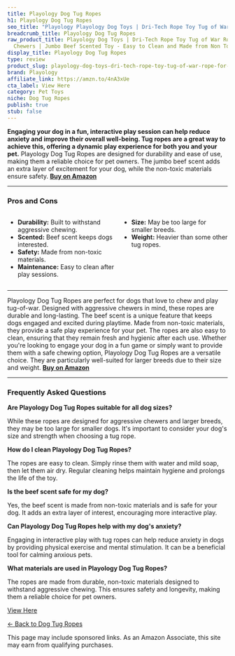 ```yaml
---
title: Playology Dog Tug Ropes
h1: Playology Dog Tug Ropes
seo_title: "Playology Playology Dog Toys | Dri-Tech Rope Toy Tug of War\u2026"
breadcrumb_title: Playology Dog Tug Ropes
raw_product_title: Playology Dog Toys | Dri-Tech Rope Toy Tug of War Rope for Aggressive
  Chewers | Jumbo Beef Scented Toy - Easy to Clean and Made from Non Toxic Materials
display_title: Playology Dog Tug Ropes
type: review
product_slug: playology-dog-toys-dri-tech-rope-toy-tug-of-war-rope-for-aggressive-che-4093ee42
brand: Playology
affiliate_link: https://amzn.to/4nA3xUe
cta_label: View Here
category: Pet Toys
niche: Dog Tug Ropes
publish: true
stub: false
---
```


<div id="intro" class="full-width">
  <p><strong>Engaging your dog in a fun, interactive play session can help reduce anxiety and improve their overall well-being. Tug ropes are a great way to achieve this, offering a dynamic play experience for both you and your pet.</strong> Playology Dog Tug Ropes are designed for durability and ease of use, making them a reliable choice for pet owners. The jumbo beef scent adds an extra layer of excitement for your dog, while the non-toxic materials ensure safety. <a href="https://amzn.to/4nA3xUe" rel="nofollow sponsored noopener" target="_blank"><strong>Buy on Amazon</strong></a></p>
</div>

<hr />
<h3 id="pros-cons">Pros and Cons</h3>
<div class="pc-grid" style="display:grid;grid-template-columns:1fr 1fr;gap:16px;">
  <ul>
    <li><strong>Durability:</strong> Built to withstand aggressive chewing.</li>
    <li><strong>Scented:</strong> Beef scent keeps dogs interested.</li>
    <li><strong>Safety:</strong> Made from non-toxic materials.</li>
    <li><strong>Maintenance:</strong> Easy to clean after play sessions.</li>
  </ul>
  <ul>
    <li><strong>Size:</strong> May be too large for smaller breeds.</li>
    <li><strong>Weight:</strong> Heavier than some other tug ropes.</li>
  </ul>
</div>
<hr />

<div class="full-width">
  <p>Playology Dog Tug Ropes are perfect for dogs that love to chew and play tug-of-war. Designed with aggressive chewers in mind, these ropes are durable and long-lasting. The beef scent is a unique feature that keeps dogs engaged and excited during playtime. Made from non-toxic materials, they provide a safe play experience for your pet. The ropes are also easy to clean, ensuring that they remain fresh and hygienic after each use. Whether you're looking to engage your dog in a fun game or simply want to provide them with a safe chewing option, Playology Dog Tug Ropes are a versatile choice. They are particularly well-suited for larger breeds due to their size and weight. <a href="https://amzn.to/4nA3xUe" rel="nofollow sponsored noopener" target="_blank"><strong>Buy on Amazon</strong></a></p>
</div>

<hr />
<h3 id="faqs">Frequently Asked Questions</h3>

<p><strong>Are Playology Dog Tug Ropes suitable for all dog sizes?</strong></p>
<p>While these ropes are designed for aggressive chewers and larger breeds, they may be too large for smaller dogs. It's important to consider your dog's size and strength when choosing a tug rope.</p>

<p><strong>How do I clean Playology Dog Tug Ropes?</strong></p>
<p>The ropes are easy to clean. Simply rinse them with water and mild soap, then let them air dry. Regular cleaning helps maintain hygiene and prolongs the life of the toy.</p>

<p><strong>Is the beef scent safe for my dog?</strong></p>
<p>Yes, the beef scent is made from non-toxic materials and is safe for your dog. It adds an extra layer of interest, encouraging more interactive play.</p>

<p><strong>Can Playology Dog Tug Ropes help with my dog's anxiety?</strong></p>
<p>Engaging in interactive play with tug ropes can help reduce anxiety in dogs by providing physical exercise and mental stimulation. It can be a beneficial tool for calming anxious pets.</p>

<p><strong>What materials are used in Playology Dog Tug Ropes?</strong></p>
<p>The ropes are made from durable, non-toxic materials designed to withstand aggressive chewing. This ensures safety and longevity, making them a reliable choice for pet owners.</p>
<p><a class="btn" href="https://amzn.to/4nA3xUe" target="_blank" rel="nofollow sponsored noopener">View Here</a></p>
<p><a href="/roundups/pet-toys/dog-tug-ropes/">← Back to Dog Tug Ropes</a></p>
<aside class="disclosure">This page may include sponsored links. As an Amazon Associate, this site may earn from qualifying purchases.</aside>
